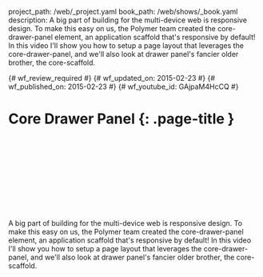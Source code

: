 project_path: /web/_project.yaml
book_path: /web/shows/_book.yaml
description: A big part of building for the multi-device web is responsive design. To make this easy on us, the Polymer team created the core-drawer-panel element, an application scaffold that's responsive by default! In this video I'll show you how to setup a page layout that leverages the core-drawer-panel, and we'll also look at drawer panel's fancier older brother, the core-scaffold.

{# wf_review_required #}
{# wf_updated_on: 2015-02-23 #}
{# wf_published_on: 2015-02-23 #}
{# wf_youtube_id: GAjpaM4HcCQ #}

# Core Drawer Panel {: .page-title }


<div class="video-wrapper">
  <iframe class="devsite-embedded-youtube-video" data-video-id="GAjpaM4HcCQ"
          data-autohide="1" data-showinfo="0" frameborder="0" allowfullscreen>
  </iframe>
</div>


A big part of building for the multi-device web is responsive design. To make this easy on us, the Polymer team created the core-drawer-panel element, an application scaffold that's responsive by default! In this video I'll show you how to setup a page layout that leverages the core-drawer-panel, and we'll also look at drawer panel's fancier older brother, the core-scaffold.
